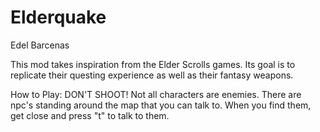 # Elderquake
Edel Barcenas

This mod takes inspiration from the Elder Scrolls games. Its goal is to replicate their questing experience as well as their fantasy weapons.

How to Play: 
DON'T SHOOT! Not all characters are enemies. There are npc's standing around the map that you can talk to. When you find them, get close and press "t" to talk to them. 
